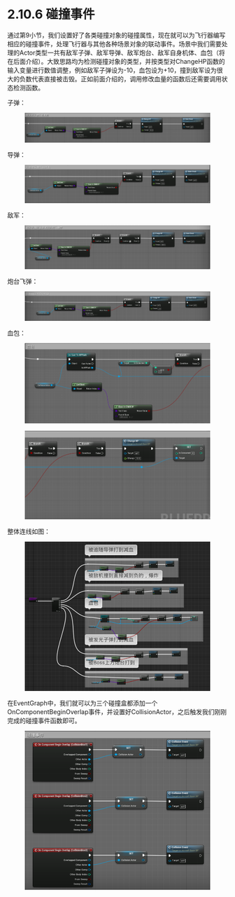 # 2.10.6 碰撞事件

通过第9小节，我们设置好了各类碰撞对象的碰撞属性，现在就可以为飞行器编写相应的碰撞事件，处理飞行器与其他各种场景对象的联动事件。场景中我们需要处理的Actor类型一共有敌军子弹、敌军导弹、敌军炮台、敌军自身机体、血包（将在后面介绍）。大致思路均为检测碰撞对象的类型，并按类型对ChangeHP函数的输入变量进行数值调整，例如敌军子弹设为-10，血包设为+10，撞到敌军设为很大的负数代表直接被击毁。正如前面介绍的，调用修改血量的函数后还需要调用状态检测函数。

子弹：

<figure><img src="../../../.gitbook/assets/image (168).png" alt=""><figcaption></figcaption></figure>

导弹：

<figure><img src="../../../.gitbook/assets/image (101).png" alt=""><figcaption></figcaption></figure>

敌军：

<figure><img src="../../../.gitbook/assets/image (169).png" alt=""><figcaption></figcaption></figure>

炮台飞弹：

<figure><img src="../../../.gitbook/assets/image (127).png" alt=""><figcaption></figcaption></figure>

血包：

<figure><img src="../../../.gitbook/assets/image (100).png" alt=""><figcaption></figcaption></figure>

<figure><img src="../../../.gitbook/assets/image (132).png" alt=""><figcaption></figcaption></figure>

整体连线如图：

<figure><img src="../../../.gitbook/assets/image (129).png" alt=""><figcaption></figcaption></figure>

在EventGraph中，我们就可以为三个碰撞盒都添加一个OnComponentBeginOverlap事件，并设置好CollisionActor，之后触发我们刚刚完成的碰撞事件函数即可。

<figure><img src="../../../.gitbook/assets/image (110).png" alt=""><figcaption></figcaption></figure>
